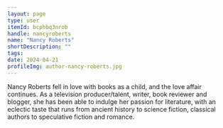 ```yaml
---
layout: page
type: user
itemId: bcphbq3nrob
handle: nancyroberts
name: "Nancy Roberts"
shortDescription: ""
tags:
date: 2024-04-21
profileImg: author-nancy-roberts.jpg
---
```


Nancy Roberts fell in love with books as a child, and the love affair continues. As a television producer/talent, writer, book reviewer and blogger, she has been able to indulge her passion for literature, with an eclectic taste that runs from ancient history to science fiction, classical authors to speculative fiction and romance.
